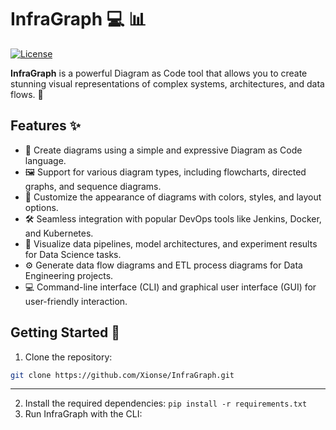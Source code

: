 # InfraGraph 💻 📊

[![License](https://img.shields.io/badge/License-MIT-blue.svg)](LICENSE)

**InfraGraph** is a powerful Diagram as Code tool that allows you to create stunning visual representations of complex systems, architectures, and data flows. 🚀

## Features ✨

- 🎨 Create diagrams using a simple and expressive Diagram as Code language.
- 🖼️ Support for various diagram types, including flowcharts, directed graphs, and sequence diagrams.
- 📝 Customize the appearance of diagrams with colors, styles, and layout options.
- 🛠️ Seamless integration with popular DevOps tools like Jenkins, Docker, and Kubernetes.
- 🧪 Visualize data pipelines, model architectures, and experiment results for Data Science tasks.
- ⚙️ Generate data flow diagrams and ETL process diagrams for Data Engineering projects.
- 💻 Command-line interface (CLI) and graphical user interface (GUI) for user-friendly interaction.

## Getting Started 🚀

1. Clone the repository:

```bash
git clone https://github.com/Xionse/InfraGraph.git
```
---

2. Install the required dependencies: `pip install -r requirements.txt`
3. Run InfraGraph with the CLI: 
